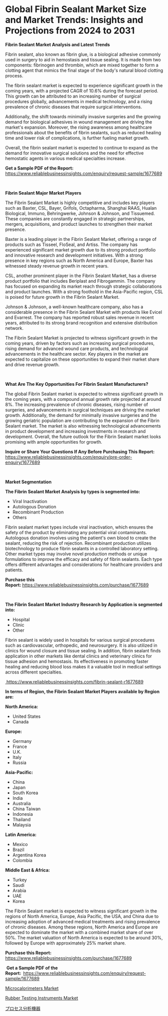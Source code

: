 <p><h1>Global Fibrin Sealant Market Size and Market Trends: Insights and Projections from 2024 to 2031</h1></p><p><strong>Fibrin Sealant Market Analysis and Latest Trends</strong></p>
<p><p>Fibrin sealant, also known as fibrin glue, is a biological adhesive commonly used in surgery to aid in hemostasis and tissue sealing. It is made from two components: fibrinogen and thrombin, which are mixed together to form a clotting agent that mimics the final stage of the body's natural blood clotting process.</p><p>The fibrin sealant market is expected to experience significant growth in the coming years, with a projected CAGR of 10.6% during the forecast period. This growth can be attributed to an increasing number of surgical procedures globally, advancements in medical technology, and a rising prevalence of chronic diseases that require surgical interventions.</p><p>Additionally, the shift towards minimally invasive surgeries and the growing demand for biological adhesives in wound management are driving the market's expansion. Moreover, the rising awareness among healthcare professionals about the benefits of fibrin sealants, such as reduced healing time and lower risk of complications, is further fueling market growth.</p><p>Overall, the fibrin sealant market is expected to continue to expand as the demand for innovative surgical solutions and the need for effective hemostatic agents in various medical specialties increase.</p></p>
<p><strong>Get a Sample PDF of the Report:&nbsp;</strong> <a href="https://www.reliablebusinessinsights.com/enquiry/request-sample/1677689">https://www.reliablebusinessinsights.com/enquiry/request-sample/1677689</a></p>
<p>&nbsp;</p>
<p><strong>Fibrin Sealant Major Market Players</strong></p>
<p><p>The Fibrin Sealant Market is highly competitive and includes key players such as Baxter, CSL, Bayer, Grifols, Octapharma, Shanghai RAAS, Hualan Biological, Immuno, Behringwerke, Johnson & Johnson, and Tissuemed. These companies are constantly engaged in strategic partnerships, mergers, acquisitions, and product launches to strengthen their market presence.</p><p>Baxter is a leading player in the Fibrin Sealant Market, offering a range of products such as Tisseel, FloSeal, and Artiss. The company has experienced significant market growth due to its strong product portfolio and innovative research and development initiatives. With a strong presence in key regions such as North America and Europe, Baxter has witnessed steady revenue growth in recent years.</p><p>CSL, another prominent player in the Fibrin Sealant Market, has a diverse product portfolio that includes Beriplast and Fibrogammin. The company has focused on expanding its market reach through strategic collaborations and product launches. With a strong foothold in the Asia-Pacific region, CSL is poised for future growth in the Fibrin Sealant Market.</p><p>Johnson & Johnson, a well-known healthcare company, also has a considerable presence in the Fibrin Sealant Market with products like Evicel and Evarrest. The company has reported robust sales revenue in recent years, attributed to its strong brand recognition and extensive distribution network.</p><p>The Fibrin Sealant Market is projected to witness significant growth in the coming years, driven by factors such as increasing surgical procedures, rising demand for advanced wound care products, and technological advancements in the healthcare sector. Key players in the market are expected to capitalize on these opportunities to expand their market share and drive revenue growth.</p></p>
<p>&nbsp;</p>
<p><strong>What Are The Key Opportunities For Fibrin Sealant Manufacturers?</strong></p>
<p><p>The global Fibrin Sealant market is expected to witness significant growth in the coming years, with a compound annual growth rate projected at around 8%. The increasing prevalence of chronic diseases, rising number of surgeries, and advancements in surgical techniques are driving the market growth. Additionally, the demand for minimally invasive surgeries and the growing geriatric population are contributing to the expansion of the Fibrin Sealant market. The market is also witnessing technological advancements in product development and increasing investments in research and development. Overall, the future outlook for the Fibrin Sealant market looks promising with ample opportunities for growth.</p></p>
<p><strong>Inquire or Share Your Questions If Any Before Purchasing This Report:</strong> <a href="https://www.reliablebusinessinsights.com/enquiry/pre-order-enquiry/1677689">https://www.reliablebusinessinsights.com/enquiry/pre-order-enquiry/1677689</a></p>
<p>&nbsp;</p>
<p><strong>Market Segmentation</strong></p>
<p><strong>The Fibrin Sealant Market Analysis by types is segmented into:</strong></p>
<p><ul><li>Viral Inactivation</li><li>Autologous Donation</li><li>Recombinant Production</li><li>Others</li></ul></p>
<p><p>Fibrin sealant market types include viral inactivation, which ensures the safety of the product by eliminating any potential viral contaminants. Autologous donation involves using the patient's own blood to create the sealant, reducing the risk of rejection. Recombinant production utilizes biotechnology to produce fibrin sealants in a controlled laboratory setting. Other market types may involve novel production methods or unique formulations to improve the efficacy and safety of fibrin sealants. Each type offers different advantages and considerations for healthcare providers and patients.</p></p>
<p><strong>Purchase this Report:&nbsp;</strong><a href="https://www.reliablebusinessinsights.com/purchase/1677689">https://www.reliablebusinessinsights.com/purchase/1677689</a></p>
<p>&nbsp;</p>
<p><strong>The Fibrin Sealant Market Industry Research by Application is segmented into:</strong></p>
<p><ul><li>Hospital</li><li>Clinic</li><li>Other</li></ul></p>
<p><p>Fibrin sealant is widely used in hospitals for various surgical procedures such as cardiovascular, orthopedic, and neurosurgery. It is also utilized in clinics for wound closure and tissue sealing. In addition, fibrin sealant finds application in other markets like dental clinics and veterinary clinics for tissue adhesion and hemostasis. Its effectiveness in promoting faster healing and reducing blood loss makes it a valuable tool in medical settings across different specialties.</p></p>
<p><a href="https://www.reliablebusinessinsights.com/fibrin-sealant-r1677689">&nbsp;https://www.reliablebusinessinsights.com/fibrin-sealant-r1677689</a></p>
<p><strong>In terms of Region, the Fibrin Sealant Market Players available by Region are:</strong></p>
<p>
    <p> <strong> North America: </strong>
        <ul>
            <li>United States</li>
            <li>Canada</li>
        </ul>
        </p> 
    <p> <strong> Europe: </strong>
        <ul>
            <li>Germany</li>
            <li>France</li>
            <li>U.K.</li>
            <li>Italy</li>
            <li>Russia</li>
        </ul>
        </p> 
    <p> <strong> Asia-Pacific: </strong>
        <ul>
            <li>China</li>
            <li>Japan</li>
            <li>South Korea</li>
            <li>India</li>
            <li>Australia</li>
            <li>China Taiwan</li>
            <li>Indonesia</li>
            <li>Thailand</li>
            <li>Malaysia</li>
        </ul>
        </p> 
    <p> <strong> Latin America: </strong>
        <ul>
            <li>Mexico</li>
            <li>Brazil</li>
            <li>Argentina Korea</li>
            <li>Colombia</li>
        </ul>
        </p> 
    <p> <strong> Middle East & Africa: </strong>
        <ul>
            <li>Turkey</li>
            <li>Saudi</li>
            <li>Arabia</li>
            <li>UAE</li>
            <li>Korea</li>
        </ul>
    </p>
    </p>
<p><p>The Fibrin Sealant market is expected to witness significant growth in the regions of North America, Europe, Asia Pacific, the USA, and China due to increasing adoption of advanced medical treatments and rising prevalence of chronic diseases. Among these regions, North America and Europe are expected to dominate the market with a combined market share of over 50%. The market valuation of North America is expected to be around 30%, followed by Europe with approximately 25% market share.</p></p>
<p><strong>Purchase this Report: </strong><a href="https://www.reliablebusinessinsights.com/purchase/1677689">https://www.reliablebusinessinsights.com/purchase/1677689</a></p>
<p>&nbsp;<strong>Get a Sample PDF of the Report:&nbsp;&nbsp;</strong><a href="https://www.reliablebusinessinsights.com/enquiry/request-sample/1677689">https://www.reliablebusinessinsights.com/enquiry/request-sample/1677689</a></p>
<p><strong></strong></p>
<p><p><a href="https://github.com/julyju69/Market-Research-Report-List-4/blob/main/microcalorimeters-market.md">Microcalorimeters Market</a></p><p><a href="https://github.com/nathandecarvalho/Market-Research-Report-List-4/blob/main/rubber-testing-instruments-market.md">Rubber Testing Instruments Market</a></p><p><a href="https://github.com/SimeonBode1/Market-Research-Report-List-1/blob/main/7767605178079.md">プロセス分析機器</a></p></p>